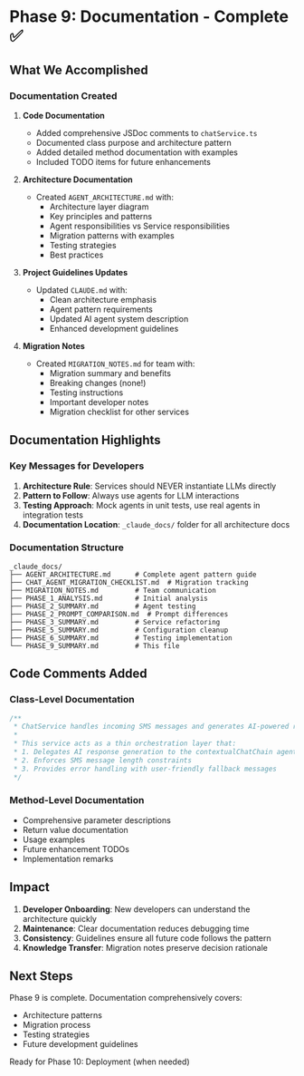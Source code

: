 # Phase 9: Documentation - Complete ✅

## What We Accomplished

### Documentation Created

1. **Code Documentation**
   - Added comprehensive JSDoc comments to `chatService.ts`
   - Documented class purpose and architecture pattern
   - Added detailed method documentation with examples
   - Included TODO items for future enhancements

2. **Architecture Documentation**
   - Created `AGENT_ARCHITECTURE.md` with:
     - Architecture layer diagram
     - Key principles and patterns
     - Agent responsibilities vs Service responsibilities
     - Migration patterns with examples
     - Testing strategies
     - Best practices

3. **Project Guidelines Updates**
   - Updated `CLAUDE.md` with:
     - Clean architecture emphasis
     - Agent pattern requirements
     - Updated AI agent system description
     - Enhanced development guidelines

4. **Migration Notes**
   - Created `MIGRATION_NOTES.md` for team with:
     - Migration summary and benefits
     - Breaking changes (none!)
     - Testing instructions
     - Important developer notes
     - Migration checklist for other services

## Documentation Highlights

### Key Messages for Developers

1. **Architecture Rule**: Services should NEVER instantiate LLMs directly
2. **Pattern to Follow**: Always use agents for LLM interactions
3. **Testing Approach**: Mock agents in unit tests, use real agents in integration tests
4. **Documentation Location**: `_claude_docs/` folder for all architecture docs

### Documentation Structure

```
_claude_docs/
├── AGENT_ARCHITECTURE.md      # Complete agent pattern guide
├── CHAT_AGENT_MIGRATION_CHECKLIST.md  # Migration tracking
├── MIGRATION_NOTES.md         # Team communication
├── PHASE_1_ANALYSIS.md        # Initial analysis
├── PHASE_2_SUMMARY.md         # Agent testing
├── PHASE_2_PROMPT_COMPARISON.md  # Prompt differences
├── PHASE_3_SUMMARY.md         # Service refactoring
├── PHASE_5_SUMMARY.md         # Configuration cleanup
├── PHASE_6_SUMMARY.md         # Testing implementation
└── PHASE_9_SUMMARY.md         # This file
```

## Code Comments Added

### Class-Level Documentation
```typescript
/**
 * ChatService handles incoming SMS messages and generates AI-powered responses.
 * 
 * This service acts as a thin orchestration layer that:
 * 1. Delegates AI response generation to the contextualChatChain agent
 * 2. Enforces SMS message length constraints
 * 3. Provides error handling with user-friendly fallback messages
 */
```

### Method-Level Documentation
- Comprehensive parameter descriptions
- Return value documentation
- Usage examples
- Future enhancement TODOs
- Implementation remarks

## Impact

1. **Developer Onboarding**: New developers can understand the architecture quickly
2. **Maintenance**: Clear documentation reduces debugging time
3. **Consistency**: Guidelines ensure all future code follows the pattern
4. **Knowledge Transfer**: Migration notes preserve decision rationale

## Next Steps

Phase 9 is complete. Documentation comprehensively covers:
- Architecture patterns
- Migration process
- Testing strategies
- Future development guidelines

Ready for Phase 10: Deployment (when needed)